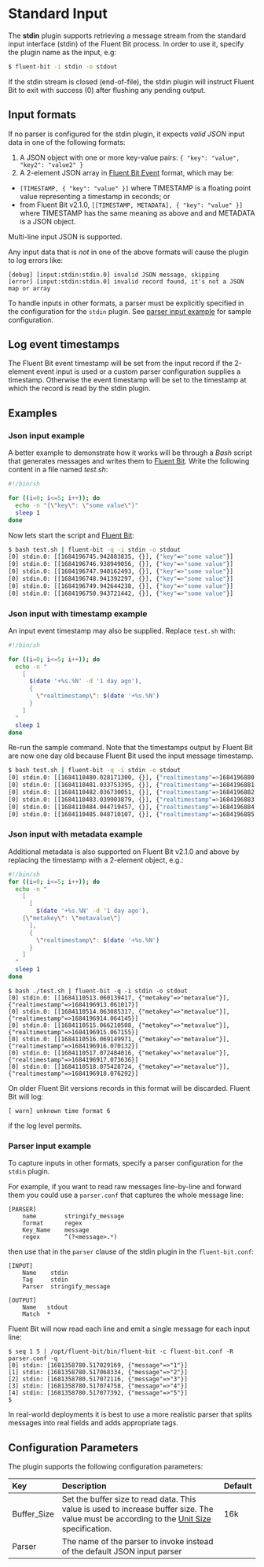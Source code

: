 # Standard Input

The **stdin** plugin supports retrieving a message stream from the standard input interface \(stdin\) of the Fluent Bit process.
In order to use it, specify the plugin name as the input, e.g:

```bash
$ fluent-bit -i stdin -o stdout
```

If the stdin stream is closed (end-of-file), the stdin plugin will instruct
Fluent Bit to exit with success (0) after flushing any pending output.

## Input formats

If no parser is configured for the stdin plugin, it expects *valid JSON* input data in one of the following formats:

1. A JSON object with one or more key-value pairs: `{ "key": "value", "key2": "value2" }`
3. A 2-element JSON array in [Fluent Bit Event](../../concepts/key-concepts.md#event-or-record) format, which may be:
  * `[TIMESTAMP, { "key": "value" }]` where TIMESTAMP is a floating point value representing a timestamp in seconds; or
  * from Fluent Bit v2.1.0, `[[TIMESTAMP, METADATA], { "key": "value" }]` where TIMESTAMP has the same meaning as above and and METADATA is a JSON object.

Multi-line input JSON is supported.

Any input data that is *not* in one of the above formats will cause the plugin to log errors like:

```
[debug] [input:stdin:stdin.0] invalid JSON message, skipping
[error] [input:stdin:stdin.0] invalid record found, it's not a JSON map or array
```

To handle inputs in other formats, a parser must be explicitly specified in the configuration for the `stdin` plugin. See [parser input example](#parser-input-example) for sample configuration.

## Log event timestamps

The Fluent Bit event timestamp will be set from the input record if the 2-element event input is used or a custom parser configuration supplies a timestamp. Otherwise the event timestamp will be set to the timestamp at which the record is read by the stdin plugin.

## Examples

### Json input example

A better example to demonstrate how it works will be through a _Bash_ script that generates messages and writes them to [Fluent Bit](http://fluentbit.io). Write the following content in a file named _test.sh_:

```bash
#!/bin/sh

for ((i=0; i<=5; i++)); do
  echo -n "{\"key\": \"some value\"}"
  sleep 1
done
```

Now lets start the script and [Fluent Bit](http://fluentbit.io):

```bash
$ bash test.sh | fluent-bit -q -i stdin -o stdout
[0] stdin.0: [[1684196745.942883835, {}], {"key"=>"some value"}]
[0] stdin.0: [[1684196746.938949056, {}], {"key"=>"some value"}]
[0] stdin.0: [[1684196747.940162493, {}], {"key"=>"some value"}]
[0] stdin.0: [[1684196748.941392297, {}], {"key"=>"some value"}]
[0] stdin.0: [[1684196749.942644238, {}], {"key"=>"some value"}]
[0] stdin.0: [[1684196750.943721442, {}], {"key"=>"some value"}]
```

### Json input with timestamp example

An input event timestamp may also be supplied. Replace `test.sh` with:

```bash
#!/bin/sh

for ((i=0; i<=5; i++)); do
  echo -n "
    [
      $(date '+%s.%N' -d '1 day ago'),
      {
        \"realtimestamp\": $(date '+%s.%N')
      }
    ]
  "
  sleep 1
done
```

Re-run the sample command. Note that the timestamps output by Fluent Bit are now one day old because Fluent Bit used the input message timestamp.

```bash
$ bash test.sh | fluent-bit -q -i stdin -o stdout
[0] stdin.0: [[1684110480.028171300, {}], {"realtimestamp"=>1684196880.030070}]
[0] stdin.0: [[1684110481.033753395, {}], {"realtimestamp"=>1684196881.034741}]
[0] stdin.0: [[1684110482.036730051, {}], {"realtimestamp"=>1684196882.037704}]
[0] stdin.0: [[1684110483.039903879, {}], {"realtimestamp"=>1684196883.041081}]
[0] stdin.0: [[1684110484.044719457, {}], {"realtimestamp"=>1684196884.046404}]
[0] stdin.0: [[1684110485.048710107, {}], {"realtimestamp"=>1684196885.049651}]
```

### Json input with metadata example

Additional metadata is also supported on Fluent Bit v2.1.0 and above by replacing the timestamp
with a 2-element object, e.g.:

```bash
#!/bin/sh
for ((i=0; i<=5; i++)); do
  echo -n "
    [
      [
        $(date '+%s.%N' -d '1 day ago'),
	{\"metakey\": \"metavalue\"}
      ],
      {
        \"realtimestamp\": $(date '+%s.%N')
      }
    ]
  "
  sleep 1
done
```

```
$ bash ./test.sh | fluent-bit -q -i stdin -o stdout
[0] stdin.0: [[1684110513.060139417, {"metakey"=>"metavalue"}], {"realtimestamp"=>1684196913.061017}]
[0] stdin.0: [[1684110514.063085317, {"metakey"=>"metavalue"}], {"realtimestamp"=>1684196914.064145}]
[0] stdin.0: [[1684110515.066210508, {"metakey"=>"metavalue"}], {"realtimestamp"=>1684196915.067155}]
[0] stdin.0: [[1684110516.069149971, {"metakey"=>"metavalue"}], {"realtimestamp"=>1684196916.070132}]
[0] stdin.0: [[1684110517.072484016, {"metakey"=>"metavalue"}], {"realtimestamp"=>1684196917.073636}]
[0] stdin.0: [[1684110518.075428724, {"metakey"=>"metavalue"}], {"realtimestamp"=>1684196918.076292}]
```

On older Fluent Bit versions records in this format will be discarded. Fluent Bit will log:

```
[ warn] unknown time format 6
```

if the log level permits.

### Parser input example <a id="parser-input-example"></a>

To capture inputs in other formats, specify a parser configuration for the
`stdin` plugin.

For example, if you want to read raw messages line-by-line and forward them you
could use a `parser.conf` that captures the whole message line:

```
[PARSER]
    name        stringify_message
    format      regex
    Key_Name    message
    regex       ^(?<message>.*)
```

then use that in the `parser` clause of the stdin plugin in the `fluent-bit.conf`:

```
[INPUT]
    Name    stdin
    Tag     stdin
    Parser  stringify_message

[OUTPUT]
    Name   stdout
    Match  *
```


Fluent Bit will now read each line and emit a single message for each input
line:

```
$ seq 1 5 | /opt/fluent-bit/bin/fluent-bit -c fluent-bit.conf -R parser.conf -q
[0] stdin: [1681358780.517029169, {"message"=>"1"}]
[1] stdin: [1681358780.517068334, {"message"=>"2"}]
[2] stdin: [1681358780.517072116, {"message"=>"3"}]
[3] stdin: [1681358780.517074758, {"message"=>"4"}]
[4] stdin: [1681358780.517077392, {"message"=>"5"}]
$
```

In real-world deployments it is best to use a more realistic parser that splits
messages into real fields and adds appropriate tags.

## Configuration Parameters <a id="config"></a>

The plugin supports the following configuration parameters:

| Key | Description | Default |
| :--- | :--- | :--- |
| Buffer\_Size | Set the buffer size to read data. This value is used to increase buffer size. The value must be according to the [Unit Size](../../administration/configuring-fluent-bit/unit-sizes.md) specification. | 16k |
| Parser | The name of the parser to invoke instead of the default JSON input parser | |
